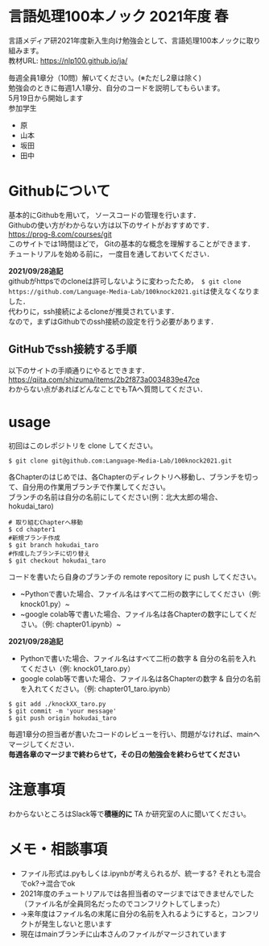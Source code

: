 # 言語処理100本ノック 2021年度 春
言語メディア研2021年度新入生向け勉強会として、言語処理100本ノックに取り組みます。  
教材URL: https://nlp100.github.io/ja/  

毎週全員1章分（10問）解いてください。(※ただし2章は除く)  
勉強会のときに毎週1人1章分、自分のコードを説明してもらいます。  
5月19日から開始します  
参加学生
- 原
- 山本
- 坂田
- 田中

# Githubについて
基本的にGithubを用いて， ソースコードの管理を行います．  
Githubの使い方がわからない方は以下のサイトがおすすめです．  
https://prog-8.com/courses/git  
このサイトでは1時間ほどで， Gitの基本的な概念を理解することができます．  
チュートリアルを始める前に， 一度目を通しておいてください．  

**2021/09/28追記**  
githubがhttpsでのcloneは許可しないように変わったため，　`$ git clone https://github.com/Language-Media-Lab/100knock2021.git`は使えなくなりました．  
代わりに，ssh接続によるcloneが推奨されています．  
なので，まずはGithubでのssh接続の設定を行う必要があります．  

## GitHubでssh接続する手順
以下のサイトの手順通りにやるとできます．  
https://qiita.com/shizuma/items/2b2f873a0034839e47ce  
わからない点があればどんなことでもTAへ質問してください．  

# usage
初回はこのレポジトリを clone してください。  　　
```
$ git clone git@github.com:Language-Media-Lab/100knock2021.git
```
  
各Chapterのはじめでは、各Chapterのディレクトリへ移動し、ブランチを切って、自分用の作業用ブランチで作業してください。  
ブランチの名前は自分の名前にしてください(例：北大太郎の場合、hokudai_taro)
```
# 取り組むChapterへ移動
$ cd chapter1
#新規ブランチ作成
$ git branch hokudai_taro
#作成したブランチに切り替え
$ git checkout hokudai_taro
```

コードを書いたら自身のブランチの remote repository に push してください。  
- ~Pythonで書いた場合、ファイル名はすべて二桁の数字にしてください（例: knock01.py）~
- ~google colab等で書いた場合、ファイル名は各Chapterの数字にしてください。（例: chapter01.ipynb）~  

**2021/09/28追記**
- Pythonで書いた場合、ファイル名はすべて二桁の数字 & 自分の名前を入れてください（例: knock01_taro.py）
- google colab等で書いた場合、ファイル名は各Chapterの数字 & 自分の名前を入れてください。（例: chapter01_taro.ipynb）
```
$ git add ./knockXX_taro.py
$ git commit -m 'your message'
$ git push origin hokudai_taro
```
毎週1章分の担当者が書いたコードのレビューを行い、問題がなければ、mainへマージしてください．  
**毎週各章のマージまで終わらせて，その日の勉強会を終わらせてください**

# 注意事項
わからないところはSlack等で**積極的に** TA か研究室の人に聞いてください。     

# メモ・相談事項
- ファイル形式は.pyもしくは.ipynbが考えられるが、統一する? それとも混合でok?→混合でok
- 2021年度のチュートリアルでは各担当者のマージまではできませんでした（ファイル名が全員同名だったのでコンフリクトしてしまった）  
- →来年度はファイル名の末尾に自分の名前を入れるようにすると，コンフリクトが発生しないと思います
- 現在はmainブランチに山本さんのファイルがマージされています
